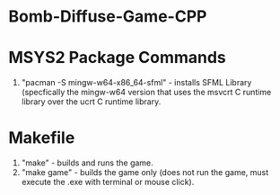 # Bomb-Diffuse-Game-CPP

# MSYS2 Package Commands
1) "pacman -S mingw-w64-x86_64-sfml" - installs SFML Library (specfically the mingw-w64 version that uses the msvcrt C runtime library over the ucrt C runtime library.

# Makefile
1) "make" - builds and runs the game.
2) "make game" - builds the game only (does not run the game, must execute the .exe with terminal or mouse click).
